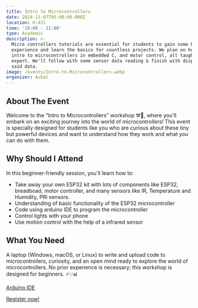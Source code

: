 ```yaml
---
title: Intro to Microcontrollers
date: 2024-11-07T05:00:00.000Z
location: H-431
time: '18:00 - 21:00'
type: Academic
description: >-
  Micro controllers tutorials are essential for students to gain some hands on
  experience and learn the basics for countless projects. We plan on hosting an
  intro to microcontrollers in embedded C, and motor control, all taught by an
  expert. We'll follow with some sensor data reading & finish with displaying
  said data.
image: /events/Intro-to-Microcontrollers.webp
organizer: Achal
---
```


## About The Event

Welcome to the "Intro to Microcontrollers" workshop ⚒🤖, where you'll embark on an exciting journey into the world of microcontrollers! This event is specially designed for students like you who are curious about these tiny but powerful devices and want to understand how they work and what you can do with them.

## Why Should I Attend

In this beginner-friendly session, you'll learn how to:

* Take away your own ESP32 kit with lots of components like ESP32, breadboad, motor controller, and many sensors like IR, Temperature and Humidity, PRI sensors.
* Understanding of basic functionality of the ESP32 microcontroller
* Code using arduino IDE to program the microcontroller
* Control lights with your phone
* Use motion control with the help of a infrared sensor

## What You Need

A laptop (Windows, macOS, or Linux) to write and upload code to microcontrollers, curiosity, and an open mind ready to explore the world of microcontrollers. No prior experience is necessary; this workshop is designed for beginners. ⚡💡📊

[Arduino IDE](https://www.zeffy.com/en-CA/ticketing/0099459e-7500-43ec-aac4-bec7a40480b6)

[Register now!](https://www.zeffy.com/en-CA/ticketing/6c3517eb-8293-439f-b291-970a0459aab7)
